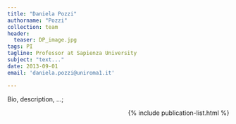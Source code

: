 ```yaml
---
title: "Daniela Pozzi"
authorname: "Pozzi"
collection: team
header: 
  teaser: DP_image.jpg
tags: PI
tagline: Professor at Sapienza University
subject: "text..."
date: 2013-09-01
email: 'daniela.pozzi@uniroma1.it'

---
```


<p align= "justify">

Bio, description, ...; <br>

<div style="text-align: right"> 

{% include publication-list.html %}

